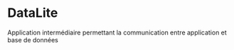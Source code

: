 # DataLite

Application intermédiaire permettant la communication entre application et base de données
